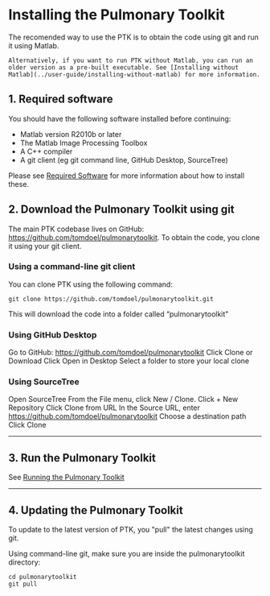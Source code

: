 # Installing the Pulmonary Toolkit

The recomended way to use the PTK is to obtain the code using git and run
it using Matlab.

```{tip}
Alternatively, if you want to run PTK without Matlab, you can run an older version as a pre-built executable. See [Installing without Matlab](../user-guide/installing-without-matlab) for more information.
```

## 1. Required software

You should have the following software installed before continuing:
 * Matlab version R2010b or later
 * The Matlab Image Processing Toolbox
 * A C++ compiler
 * A git client (eg git command line, GitHub Desktop, SourceTree)

Please see [Required Software](required-software.md) for more information about how to install these.


## 2. Download the Pulmonary Toolkit using git

The main PTK codebase lives on GitHub: https://github.com/tomdoel/pulmonarytoolkit.
To obtain the code, you clone it using your git client.

### Using a command-line git client
You can clone PTK using the following command:

```console
git clone https://github.com/tomdoel/pulmonarytoolkit.git
```

This will download the code into a folder called “pulmonarytoolkit"

### Using GitHub Desktop

Go to GitHub: https://github.com/tomdoel/pulmonarytoolkit
Click Clone or Download
Click Open in Desktop
Select a folder to store your local clone

### Using SourceTree

Open SourceTree
From the File menu, click New / Clone.
Click + New Repository
Click Clone from URL
In the Source URL, enter https://github.com/tomdoel/pulmonarytoolkit
Choose a destination path
Click Clone


---

## 3. Run the Pulmonary Toolkit

See [Running the Pulmonary Toolkit](../user-guide/running)

---

## 4. Updating the Pulmonary Toolkit

To update to the latest version of PTK, you "pull" the latest changes using git.

Using command-line git, make sure you are inside the pulmonarytoolkit directory:

```console
cd pulmonarytoolkit
git pull
```
